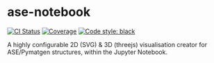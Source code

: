 # ase-notebook

[![CI Status](https://travis-ci.org/chrisjsewell/ase-notebook.svg?branch=develop)](https://travis-ci.org/chrisjsewell/ase-notebook)
[![Coverage](https://coveralls.io/repos/github/chrisjsewell/ase-notebook/badge.svg?branch=develop)](https://coveralls.io/github/chrisjsewell/ase-notebook?branch=develop)
[![Code style: black](https://img.shields.io/badge/code%20style-black-000000.svg)](https://github.com/ambv/black)

A highly configurable 2D (SVG) &amp; 3D (threejs) visualisation creator for ASE/Pymatgen structures,
within the Jupyter Notebook.

